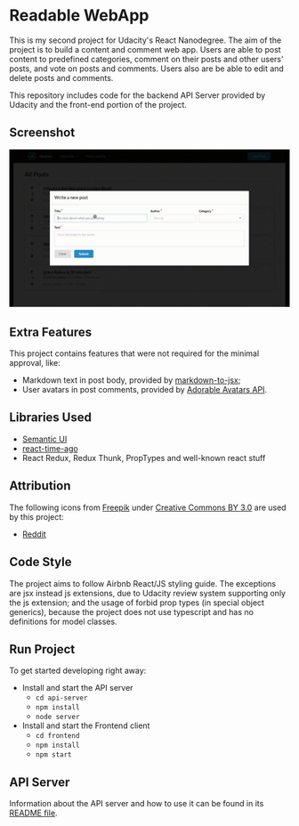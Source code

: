 # Readable WebApp

This is my second project for Udacity's React Nanodegree. The aim of the project is to build a content and comment web app. Users are able to post content to predefined categories, comment on their posts and other users' posts, and vote on posts and comments. Users also are be able to edit and delete posts and comments.

This repository includes code for the backend API Server provided by Udacity and the front-end portion of the project.

## Screenshot

![Screen capture of the Readable WebApp](images/readable.gif)

## Extra Features

This project contains features that were not required for the minimal approval, like:

- Markdown text in post body, provided by [markdown-to-jsx](https://github.com/probablyup/markdown-to-jsx);
- User avatars in post comments, provided by [Adorable Avatars API](http://avatars.adorable.io/).

## Libraries Used

- [Semantic UI](https://react.semantic-ui.com/)
- [react-time-ago](https://www.npmjs.com/package/react-time-ago)
- React Redux, Redux Thunk, PropTypes and well-known react stuff

## Attribution

The following icons from [Freepik](https://www.freepik.com/) under [Creative Commons BY 3.0](http://creativecommons.org/licenses/by/3.0/) are used by this project:

- [Reddit](https://www.flaticon.com/free-icon/reddit_1384077)

## Code Style

The project aims to follow Airbnb React/JS styling guide. The exceptions are jsx instead js extensions, due to Udacity review system supporting only the js extension; and the usage of forbid prop types (in special object generics), because the project does not use typescript and has no definitions for model classes.

## Run Project

To get started developing right away:

* Install and start the API server
    - `cd api-server`
    - `npm install`
    - `node server`
* Install and start the Frontend client
    - `cd frontend`
    - `npm install`
    - `npm start`

## API Server

Information about the API server and how to use it can be found in its [README file](api-server/README.md).
